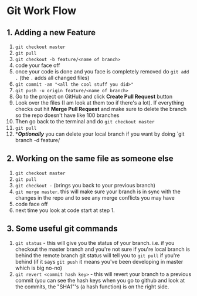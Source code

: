 Git Work Flow
===
## 1. Adding a new Feature
1. `git checkout master`
2. `git pull`
3. `git checkout -b feature/<name of branch>`
4. code your face off
5. once your code is done and you face is completely removed do `git add .` (the `.` adds all changed files)
6. `git commit -am "<all the cool stuff you did>"`
7. `git push -u origin feature/<name of branch>`
8. Go to the project on GitHub and click __Create Pull Request__ button
9. Look over the files (I am look at them too if there's a lot). If everything checks out hit __Merge Pull Request__ and make sure to delete the branch so the repo doesn't have like 100 branches
10. Then go back to the terminal and do `git checkout master`
11. `git pull`
12. *___Optionally___ you can delete your local branch if you want by doing `git branch -d feature/<branch name>

## 2. Working on the same file as someone else
1. `git checkout master` 
2. `git pull` 
3. `git checkout -` (brings you back to your previous branch) 
4. `git merge master`. this will make sure your branch is in sync with the changes in the repo and to see any merge conflicts you may have
5. code face off 
6. next time you look at code start at step 1.

## 3. Some useful git commands
1. `git status` - this will give you the status of your branch. i.e. if you checkout the master branch and you're not sure if you're local branch is behind the remote branch git status will tell you to `git pull` if you're behind (if it says `git push` it means you've been developing in master which is big no-no)
2. `git revert <commit hash key>` - this will revert your branch to a previous commit (you can see the hash keys when you go to github and look at the commits, the "SHA1"'s (a hash function) is on the right side.
